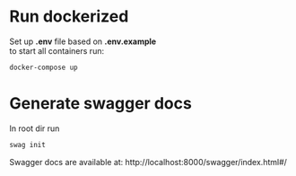 # Run dockerized
Set up **.env** file based on **.env.example** <br>
to start all containers run:
```sh
docker-compose up
```



# Generate swagger docs
In root dir run
```sh
swag init
```
Swagger docs are available at:
http://localhost:8000/swagger/index.html#/
